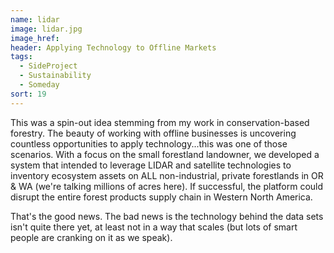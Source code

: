 ```yaml
---
name: lidar
image: lidar.jpg
image_href: 
header: Applying Technology to Offline Markets
tags:
  - SideProject
  - Sustainability
  - Someday
sort: 19
---
```

This was a spin-out idea stemming from my work in conservation-based forestry. The beauty of working with offline businesses is uncovering countless opportunities to apply technology...this was one of those scenarios. With a focus on the small forestland landowner, we developed a system that intended to leverage LIDAR and satellite technologies to inventory ecosystem assets on ALL non-industrial, private forestlands in OR &amp; WA (we're talking millions of acres here). If successful, the platform could disrupt the entire forest products supply chain in Western North America.

That's the good news. The bad news is the technology behind the data sets isn't quite there yet, at least not in a way that scales (but lots of smart people are cranking on it as we speak).
